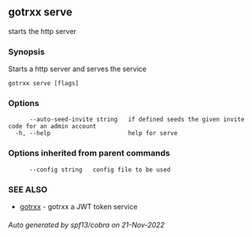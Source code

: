 ## gotrxx serve

starts the http server

### Synopsis

Starts a http server and serves the service

```
gotrxx serve [flags]
```

### Options

```
      --auto-seed-invite string   if defined seeds the given invite code for an admin account
  -h, --help                      help for serve
```

### Options inherited from parent commands

```
      --config string   config file to be used
```

### SEE ALSO

* [gotrxx](/cli/gotrxx.md)	 - gotrxx a JWT token service

###### Auto generated by spf13/cobra on 21-Nov-2022

